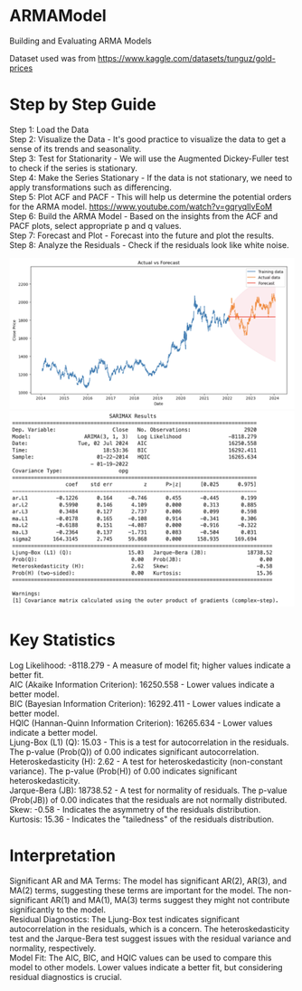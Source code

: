 # ARMAModel
Building and Evaluating ARMA Models

Dataset used was from https://www.kaggle.com/datasets/tunguz/gold-prices

# Step by Step Guide

Step 1: Load the Data  
Step 2: Visualize the Data - It's good practice to visualize the data to get a sense of its trends and seasonality.  
Step 3: Test for Stationarity - We will use the Augmented Dickey-Fuller test to check if the series is stationary.  
Step 4: Make the Series Stationary - If the data is not stationary, we need to apply transformations such as differencing.  
Step 5: Plot ACF and PACF - This will help us determine the potential orders for the ARMA model. https://www.youtube.com/watch?v=gqryqIlvEoM  
Step 6: Build the ARMA Model - Based on the insights from the ACF and PACF plots, select appropriate p and q values.  
Step 7: Forecast and Plot - Forecast into the future and plot the results.  
Step 8: Analyze the Residuals - Check if the residuals look like white noise.  

<img src="images/1.png" alt="My Image" width="700"/>
<img src="images/2.png" alt="My Image" width="700"/>

# Key Statistics

Log Likelihood: -8118.279 - A measure of model fit; higher values indicate a better fit.  
AIC (Akaike Information Criterion): 16250.558 - Lower values indicate a better model.  
BIC (Bayesian Information Criterion): 16292.411 - Lower values indicate a better model.  
HQIC (Hannan-Quinn Information Criterion): 16265.634 - Lower values indicate a better model.  
Ljung-Box (L1) (Q): 15.03 - This is a test for autocorrelation in the residuals. The p-value (Prob(Q)) of 0.00 indicates significant autocorrelation.  
Heteroskedasticity (H): 2.62 - A test for heteroskedasticity (non-constant variance). The p-value (Prob(H)) of 0.00 indicates significant heteroskedasticity.  
Jarque-Bera (JB): 18738.52 - A test for normality of residuals. The p-value (Prob(JB)) of 0.00 indicates that the residuals are not normally distributed.  
Skew: -0.58 - Indicates the asymmetry of the residuals distribution.  
Kurtosis: 15.36 - Indicates the "tailedness" of the residuals distribution.  

# Interpretation

Significant AR and MA Terms: The model has significant AR(2), AR(3), and MA(2) terms, suggesting these terms are important for the model. The non-significant AR(1) and MA(1), MA(3) terms suggest they might not contribute significantly to the model.  
Residual Diagnostics: The Ljung-Box test indicates significant autocorrelation in the residuals, which is a concern. The heteroskedasticity test and the Jarque-Bera test suggest issues with the residual variance and normality, respectively.  
Model Fit: The AIC, BIC, and HQIC values can be used to compare this model to other models. Lower values indicate a better fit, but considering residual diagnostics is crucial.  

